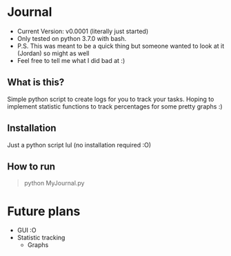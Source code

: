 # Journal

- Current Version: v0.0001 (literally just started)
- Only tested on python 3.7.0 with bash.
- P.S. This was meant to be a quick thing but someone wanted to look at it (Jordan) so might as well 
- Feel free to tell me what I did bad at :)

## What is this?

Simple python script to create logs for you to track your tasks. Hoping to implement statistic functions to track percentages for some pretty graphs :)

## Installation

Just a python script lul (no installation required :O)

## How to run

> python MyJournal.py

# Future plans

- GUI :O
- Statistic tracking
    - Graphs
   

